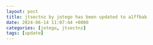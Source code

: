 ```yaml
---
layout: post
title: jtsectnz by jotego has been updated to a1ffbab
date: 2024-06-14 11:07:44 +0000
categories: [jotego, jtsectnz]
tags: [update]
---
```


